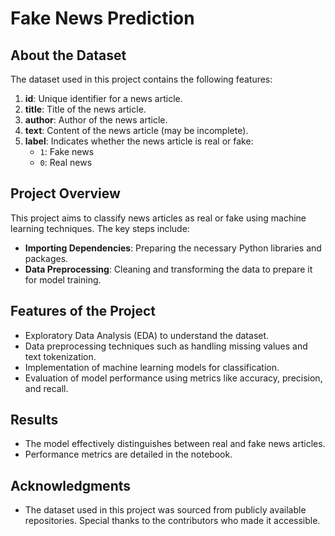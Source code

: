 # Fake News Prediction

## About the Dataset
The dataset used in this project contains the following features:

1. **id**: Unique identifier for a news article.  
2. **title**: Title of the news article.  
3. **author**: Author of the news article.  
4. **text**: Content of the news article (may be incomplete).  
5. **label**: Indicates whether the news article is real or fake:  
   - `1`: Fake news  
   - `0`: Real news  

## Project Overview
This project aims to classify news articles as real or fake using machine learning techniques. The key steps include:

- **Importing Dependencies**: Preparing the necessary Python libraries and packages.  
- **Data Preprocessing**: Cleaning and transforming the data to prepare it for model training.  

## Features of the Project
- Exploratory Data Analysis (EDA) to understand the dataset.
- Data preprocessing techniques such as handling missing values and text tokenization.
- Implementation of machine learning models for classification.
- Evaluation of model performance using metrics like accuracy, precision, and recall.

## Results
- The model effectively distinguishes between real and fake news articles.
- Performance metrics are detailed in the notebook.

## Acknowledgments
- The dataset used in this project was sourced from publicly available repositories. Special thanks to the contributors who made it accessible.
